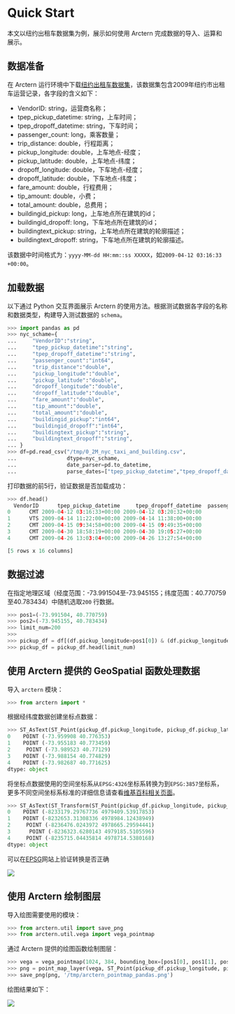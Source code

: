 # Quick Start

本文以纽约出租车数据集为例，展示如何使用 Arctern 完成数据的导入、运算和展示。

## 数据准备

在 Arctern 运行环境中下载[纽约出租车数据集](https://github.com/zilliztech/arctern-resources/blob/benchmarks/benchmarks/dataset/nyc_taxi/0_2M_nyc_taxi_and_building/0_2M_nyc_taxi_and_building.csv)，该数据集包含2009年纽约市出租车运营记录，各字段的含义如下：

- VendorID: string，运营商名称；
- tpep_pickup_datetime: string，上车时间；
- tpep_dropoff_datetime: string，下车时间；
- passenger_count: long，乘客数量；
- trip_distance: double，行程距离；
- pickup_longitude: double，上车地点-经度；
- pickup_latitude: double，上车地点-纬度；
- dropoff_longitude: double，下车地点-经度；
- dropoff_latitude: double，下车地点-纬度；
- fare_amount: double，行程费用；
- tip_amount: double，小费；
- total_amount: double，总费用；
- buildingid_pickup: long，上车地点所在建筑的id；
- buildingid_dropoff: long，下车地点所在建筑的id；
- buildingtext_pickup: string，上车地点所在建筑的轮廓描述；
- buildingtext_dropoff: string，下车地点所在建筑的轮廓描述。

该数据中时间格式为：`yyyy-MM-dd HH:mm::ss XXXXX`，如`2009-04-12 03:16:33 +00:00`。

## 加载数据

以下通过 Python 交互界面展示 Arctern 的使用方法。根据测试数据各字段的名称和数据类型，构建导入测试数据的 `schema`。

```python
>>> import pandas as pd
>>> nyc_schame={
...     "VendorID":"string",
...     "tpep_pickup_datetime":"string",
...     "tpep_dropoff_datetime":"string",
...     "passenger_count":"int64",
...     "trip_distance":"double",
...     "pickup_longitude":"double",
...     "pickup_latitude":"double",
...     "dropoff_longitude":"double",
...     "dropoff_latitude":"double",
...     "fare_amount":"double",
...     "tip_amount":"double",
...     "total_amount":"double",
...     "buildingid_pickup":"int64",
...     "buildingid_dropoff":"int64",
...     "buildingtext_pickup":"string",
...     "buildingtext_dropoff":"string",
... }
>>> df=pd.read_csv("/tmp/0_2M_nyc_taxi_and_building.csv",
...                dtype=nyc_schame,
...                date_parser=pd.to_datetime,
...                parse_dates=["tpep_pickup_datetime","tpep_dropoff_datetime"])
```

打印数据的前5行，验证数据是否加载成功：

```python
>>> df.head()
  VendorID      tpep_pickup_datetime     tpep_dropoff_datetime  passenger_count  ...  buildingid_pickup  buildingid_dropoff  buildingtext_pickup                               buildingtext_dropoff
0      CMT 2009-04-12 03:16:33+00:00 2009-04-12 03:20:32+00:00                1  ...                  0                   0                 <NA>                                               <NA>
1      VTS 2009-04-14 11:22:00+00:00 2009-04-14 11:38:00+00:00                1  ...                  0              150047                 <NA>  POLYGON ((-73.9833003295812 40.7590607716671,-...
2      CMT 2009-04-15 09:34:58+00:00 2009-04-15 09:49:35+00:00                1  ...                  0                   0                 <NA>                                               <NA>
3      CMT 2009-04-30 18:58:19+00:00 2009-04-30 19:05:27+00:00                1  ...                  0              365034                 <NA>  POLYGON ((-73.9822052908304 40.7588972120254,-...
4      CMT 2009-04-26 13:03:04+00:00 2009-04-26 13:27:54+00:00                1  ...                  0                   0                 <NA>                                               <NA>

[5 rows x 16 columns]
```

## 数据过滤

在指定地理区域（经度范围：-73.991504至-73.945155；纬度范围：40.770759至40.783434）中随机选取`200` 行数据。

```python
>>> pos1=(-73.991504, 40.770759)
>>> pos2=(-73.945155, 40.783434)
>>> limit_num=200
>>> 
>>> pickup_df = df[(df.pickup_longitude>pos1[0]) & (df.pickup_longitude<pos2[0]) & (df.pickup_latitude>pos1[1]) & (df.pickup_latitude<pos2[1])]
>>> pickup_df = pickup_df.head(limit_num)
```

## 使用 Arctern 提供的 GeoSpatial 函数处理数据

导入 `arctern` 模块：

```python
>>> from arctern import *
```

根据经纬度数据创建坐标点数据：

```python
>>> ST_AsText(ST_Point(pickup_df.pickup_longitude, pickup_df.pickup_latitude)).head()
0    POINT (-73.959908 40.776353)
1    POINT (-73.955183 40.773459)
2     POINT (-73.989523 40.77129)
3    POINT (-73.988154 40.774829)
4    POINT (-73.982687 40.771625)
dtype: object
```

将坐标点数据使用的空间坐标系从`EPSG:4326`坐标系转换为到`EPSG:3857`坐标系，更多不同空间坐标系标准的详细信息请查看[维基百科相关页面](https://en.wikipedia.org/wiki/Spatial_reference_system)。

```python
>>> ST_AsText(ST_Transform(ST_Point(pickup_df.pickup_longitude, pickup_df.pickup_latitude),'epsg:4326', 'epsg:3857')).head()
0    POINT (-8233179.29767736 4979409.53917853)
1    POINT (-8232653.31308336 4978984.12438949)
2     POINT (-8236476.0243972 4978665.29594441)
3      POINT (-8236323.6280143 4979185.5105596)
4     POINT (-8235715.04435814 4978714.5380168)
dtype: object
```
可以在[EPSG](http://epsg.io/transform#s_srs=4326&t_srs=3857)网站上验证转换是否正确

![](../../../../img/quickstart/epsg-4326-to-3857-example.png)


## 使用 Arctern 绘制图层

导入绘图需要使用的模块：

```python
>>> from arctern.util import save_png
>>> from arctern.util.vega import vega_pointmap
```

通过 Arctern 提供的绘图函数绘制图层：

```python
>>> vega = vega_pointmap(1024, 384, bounding_box=[pos1[0], pos1[1], pos2[0], pos2[1]], point_size=10, point_color="#2DEF4A", opacity=1, coordinate_system="EPSG:4326")
>>> png = point_map_layer(vega, ST_Point(pickup_df.pickup_longitude, pickup_df.pickup_latitude))
>>> save_png(png, '/tmp/arctern_pointmap_pandas.png')
```


绘图结果如下：

![](../../../../img/quickstart/arctern_pointmap_pandas.png)
